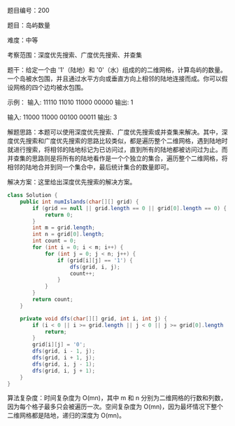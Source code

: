 题目编号：200

题目：岛屿数量

难度：中等

考察范围：深度优先搜索、广度优先搜索、并查集

题干：给定一个由 '1'（陆地）和 '0'（水）组成的的二维网格，计算岛屿的数量。一个岛被水包围，并且通过水平方向或垂直方向上相邻的陆地连接而成。你可以假设网格的四个边均被水包围。

示例：
输入:
11110
11010
11000
00000
输出: 1

输入:
11000
11000
00100
00011
输出: 3

解题思路：本题可以使用深度优先搜索、广度优先搜索或并查集来解决。其中，深度优先搜索和广度优先搜索的思路比较类似，都是遍历整个二维网格，遇到陆地时就进行搜索，将相邻的陆地标记为已访问过，直到所有的陆地都被访问过为止。而并查集的思路则是将所有的陆地看作是一个个独立的集合，遍历整个二维网格，将相邻的陆地合并到同一个集合中，最后统计集合的数量即可。

解决方案：这里给出深度优先搜索的解决方案。

```java
class Solution {
    public int numIslands(char[][] grid) {
        if (grid == null || grid.length == 0 || grid[0].length == 0) {
            return 0;
        }
        int m = grid.length;
        int n = grid[0].length;
        int count = 0;
        for (int i = 0; i < m; i++) {
            for (int j = 0; j < n; j++) {
                if (grid[i][j] == '1') {
                    dfs(grid, i, j);
                    count++;
                }
            }
        }
        return count;
    }

    private void dfs(char[][] grid, int i, int j) {
        if (i < 0 || i >= grid.length || j < 0 || j >= grid[0].length || grid[i][j] == '0') {
            return;
        }
        grid[i][j] = '0';
        dfs(grid, i - 1, j);
        dfs(grid, i + 1, j);
        dfs(grid, i, j - 1);
        dfs(grid, i, j + 1);
    }
}
```

算法复杂度：时间复杂度为 O(mn)，其中 m 和 n 分别为二维网格的行数和列数，因为每个格子最多只会被遍历一次。空间复杂度为 O(mn)，因为最坏情况下整个二维网格都是陆地，递归的深度为 O(mn)。